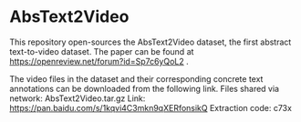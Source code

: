 # AbsText2Video
This repository open-sources the AbsText2Video dataset, the first abstract text-to-video dataset. The paper can be found at https://openreview.net/forum?id=Sp7c6yQoL2 .

The video files in the dataset and their corresponding concrete text annotations can be downloaded from the following link.
Files shared via network: AbsText2Video.tar.gz
Link: https://pan.baidu.com/s/1kqvi4C3mkn9qXERfonsikQ Extraction code: c73x

